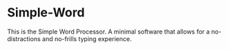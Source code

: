 # Simple-Word
This is the Simple Word Processor. A minimal software that allows for a no-distractions and no-frills typing experience. 
